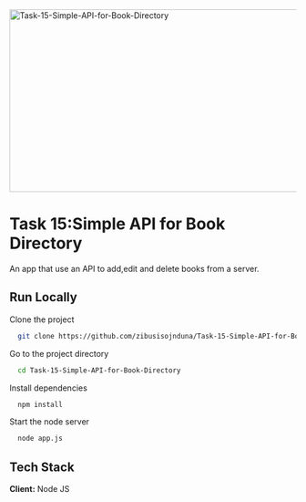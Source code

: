 <img src="https://socialify.git.ci/zibusisojnduna/Task-15-Simple-API-for-Book-Directory/image?language=1&name=1&owner=1&pattern=Floating%20Cogs&stargazers=1&theme=Light" alt="Task-15-Simple-API-for-Book-Directory" width="640" height="320" />

<h1>Task 15:Simple API for Book Directory</h1>

<p>An app that use an API to add,edit and delete books from a server.</p>

## Run Locally
Clone the project
```bash
  git clone https://github.com/zibusisojnduna/Task-15-Simple-API-for-Book-Directory
```
Go to the project directory
```bash
  cd Task-15-Simple-API-for-Book-Directory
```
Install dependencies
```bash
  npm install
```
Start the node server
```bash
  node app.js
```
## Tech Stack
**Client:** Node JS
